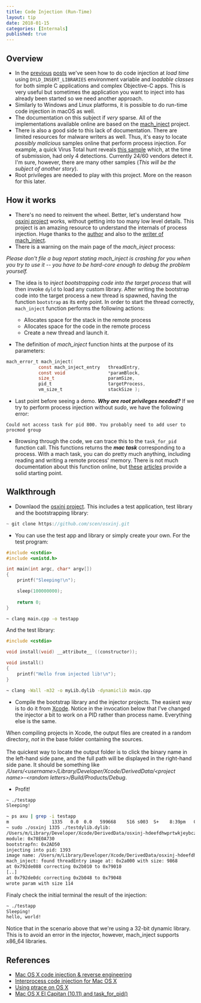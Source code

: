 ```yaml
---
title: Code Injection (Run-Time)
layout: tip
date: 2018-01-15
categories: [Internals]
published: true
---
```


## Overview
* In the [previous](http://craftware.xyz/tips/Function-interposing.html) [posts](http://craftware.xyz/tips/Load-time-code-injection.html) we've seen how to do code injection at *load time* using ```DYLD_INSERT_LIBRARIES``` environment variable and *loadable classes* for both simple C applications and complex Objective-C apps. This is very useful but sometimes the application you want to inject into has already been started so we need another approach.
* Similarly to Windows and Linux platforms, it is possible to do run-time code injection in macOS as well. 
* The documentation on this subject if *very* sparse. All of the implementations available online are based on the [mach_inject](https://github.com/rentzsch/mach_inject) project.
* There is also a good side to this lack of documentation. There are limited resources for malware writers as well. Thus, it's easy to locate *possibly malicious* samples online that perform process injection. For example, a quick Virus Total hunt reveals [this sample](https://www.virustotal.com/intelligence/search/?query=b00d55dbf45387e81d5d28adc4829e639740eda1) which, at the time of submission, had only 4 detections. Currently 24/60 vendors detect it. I'm sure, however, there are many other samples (*This will be the subject of another story*).
* Root privileges are needed to play with this project. More on the reason for this later.

## How it works
* There's no need to reinvent the wheel. Better, let's understand how [osxinj project](https://github.com/scen/osxinj/tree/master/osxinj) works, without getting into too many low level details. This project is an amazing resource to understand the internals of process injection. Huge thanks to the [author](https://github.com/scen) and also to the [writer of mach_inject](https://github.com/rentzsch).
* There is a warning on the main page of the *mach_inject* process:

<div class="box-warning">
<i>Please don't file a bug report stating mach_inject is crashing for you when you try to use it -- you have to be hard-core enough to debug the problem yourself.</i>
</div>

* The idea is to *inject bootstrapping code into the target process* that will then invoke ```dyld``` to load any custom library. After writing the bootstrap code into the target process a new thread is spawned, having the function ```bootstrap``` as its enty point. In order to start the thread correctly, ```mach_inject``` function performs the following actions:
   * Allocates space for the stack in the remote process
   * Allocates space for the code in the remote process
   * Create a new thread and launch it. 

* The definition of *mach_inject* function hints at the purpose of its parameters:

```c
mach_error_t mach_inject(
            const mach_inject_entry   threadEntry,
            const void                *paramBlock,
            size_t                    paramSize,
            pid_t                     targetProcess,
            vm_size_t                 stackSize );
```

* Last point before seeing a demo. __*Why are root privileges needed?*__ If we try to perform process injection without *sudo*, we have the following error:

```
Could not access task for pid 800. You probably need to add user to procmod group
```

* Browsing through the code, we can trace this to the ```task_for_pid``` function call. This functions returns the __*mac task*__ corresponding to a process. With a mach task, you can do pretty much anything, including reading and writing a remote process' memory. There is not much documentation about this function online, but [these](https://www.spaceflint.com/?p=150) [articles](https://attilathedud.me/mac-os-x-el-capitan-10-11-and-task_for_pid/) provide a solid starting point.

## Walkthrough

* Downlaod the [osxinj project](https://github.com/scen/osxinj). This includes a test application, test library and the bootstrapping library:

```c
~ git clone https://github.com/scen/osxinj.git
```
* You can use the test app and library or simply create your own. For the test program:

```c
#include <cstdio>
#include <unistd.h>

int main(int argc, char* argv[])
{
    printf("Sleeping!\n");

    sleep(100000000);
    
    return 0;
}
```

```bash
~ clang main.cpp -o testapp
```

And the test library:

```c
#include <cstdio>

void install(void) __attribute__ ((constructor));

void install()
{
    printf("Hello from injected lib!\n");
}
```

```bash
~ clang -Wall -m32 -o myLib.dylib -dynamiclib main.cpp
```

* Compile the bootstrap library and the injector projects. The easiest way is to do it from [Xcode](https://developer.apple.com/xcode/). Notice in the invocation below that I've changed the injector a bit to work on a PID rather than process name. Everything else is the same.

<div class="box-note">
  When compiling projects in Xcode, the output files are created in a random directory, <i>not</i> in the base folder containing the sources. <br/> <br/> The quickest way to locate the output folder is to click the binary name in the left-hand side pane, and the full path will be displayed in the right-hand side pane. It should be something like <i>/Users/&lt;username&gt;/Library/Developer/Xcode/DerivedData/&lt;project name&gt;-&lt;random letters&gt;/Build/Products/Debug</i>.
</div>
  
* Profit!

```bash
~ ./testapp
Sleeping!
```

```bash
~ ps axu | grep -i testapp
m                1335   0.0  0.0   599668    516 s003  S+    8:39pm   0:00.00 ./testapp
~ sudo ./osxinj 1335 ./testdylib.dylib:
/Users/m/Library/Developer/Xcode/DerivedData/osxinj-hdeefdhwprtwkjeybczergoaninn/Build/Products/Debug/myLib.dylib
module: 0x78E0A730
bootstrapfn: 0x2AD50
injecting into pid: 1393
image name: /Users/m/Library/Developer/Xcode/DerivedData/osxinj-hdeefdhwprtwkjeybczergoaninn/Build/Products/Debug/bootstrap.dylib
mach_inject: found threadEntry image at: 0x2a000 with size: 9868
at 0x792de088 correcting 0x2b010 to 0x79010
[..]
at 0x792de0dc correcting 0x2b048 to 0x79048
wrote param with size 114
```

Finaly check the initial terminal the result of the injection:

```bash
~ ./testapp
Sleeping!
hello, world!
```

<div class="box-note">
Notice that in the scenario above that we're using a 32-bit dynamic library. This is to avoid an error in the injector, however, mach_inject supports x86_64 libraries.
</div>

## References
* <a href="http://stanleycen.com/blog/2013/mac-osx-code-injection/" target="_blank">Mac OS X code injection & reverse engineering</a>
* <a href="https://github.com/rentzsch/mach_inject" target="_blank">Interprocess code injection for Mac OS X</a>
* <a href="https://www.spaceflint.com/?p=150" target="_blank">Using ptrace on OS X</a>
* <a href="https://attilathedud.me/mac-os-x-el-capitan-10-11-and-task_for_pid/" target="_blank">Mac OS X El Capitan (10.11) and task_for_pid()</a>


